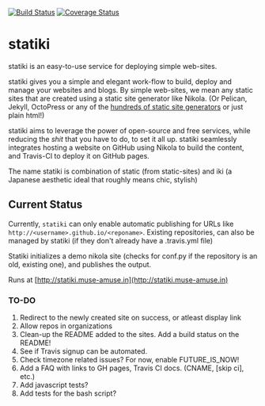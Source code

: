 [![Build Status](https://travis-ci.org/punchagan/statiki.png?branch=master)](https://travis-ci.org/punchagan/statiki)
[![Coverage Status](https://coveralls.io/repos/punchagan/statiki/badge.png?branch=master)](https://coveralls.io/r/punchagan/statiki?branch=master)

statiki
=======

statiki is an easy-to-use service for deploying simple web-sites.

statiki gives you a simple and elegant work-flow to build, deploy and
manage your websites and blogs.  By simple web-sites, we mean any
static sites that are created using a static site generator like
Nikola.  (Or Pelican, Jekyll, OctoPress or any of the
[hundreds of static site generators](http://staticsitegenerators.net/)
or just plain html!)

statiki aims to leverage the power of open-source and free services,
while reducing the *shit* that you have to do, to set it all
up. statiki seamlessly integrates hosting a website on GitHub using
Nikola to build the content, and Travis-CI to deploy it on GitHub
pages.

The name statiki is combination of static (from static-sites) and iki
(a Japanese aesthetic ideal that roughly means chic, stylish)

## Current Status ##

Currently, `statiki` can only enable automatic publishing for URLs like
`http://<username>.github.io/<reponame>`.  Existing repositories,
can also be managed by statiki (if they don't already have a .travis.yml file)

Statiki initializes a demo nikola site (checks for conf.py if the repository
is an old, existing one), and publishes the output.

Runs at [http://statiki.muse-amuse.in](http://statiki.muse-amuse.in)

### TO-DO ###

1. Redirect to the newly created site on success, or atleast display link
1. Allow repos in organizations
1. Clean-up the README added to the sites. Add a build status on the README!
1. See if Travis signup can be automated.
1. Check timezone related issues?  For now, enable FUTURE_IS_NOW!
1. Add a FAQ with links to GH pages, Travis CI docs. (CNAME, [skip ci], etc.)
1. Add javascript tests?
1. Add tests for the bash script?
